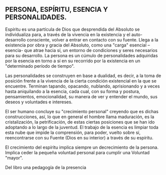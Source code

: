 ## PERSONA, ESPÍRITU, ESENCIA Y PERSONALIDADES.

Espíritu es una partícula de Dios que desprendida del Absoluto se individualiza para, a través de la vivencia en la existencia y el auto-desarrollo consciente, volver a entrar en contacto con su fuente. Llega a la existencia por obra y gracia del Absoluto, como una "carga" esencial –esencia- que atrae hacia sí, un entorno de condiciones y seres necesarios para su desarrollo.
La persona es un cúmulo de personalidades adquiridas por la esencia en torno a sí en su recorrido por la existencia en un "determinado período de tiempo".

Las personalidades se construyen en base a dualidad, es decir, a la toma de posición frente a la vivencia de la cierta condición existencial en la que se encuentre. Terminan tapando, opacando, nublando, aprisionando y a veces hasta aniquilando a la esencia, cada cual, con su forma y postura, pensamientos, emocionalidad, su manera de ver y entender el mundo, sus deseos y voluntades e intereses.

El ser humano concluye su "crecimiento personal" creyendo que es dichas construcciones, así, lo que en general el hombre llama maduración, es la cristalización, la petrificación, de estas ciertas posiciones que se han ido adoptando a lo largo de la juventud. El trabajo de la esencia es limpiar toda esta nube que impide la comprensión, para poder, vuelto sobre sí, reencontrarse con su Fuente (Dios en su interior) a través de su espíritu.

El crecimiento del espíritu implica siempre un decrecimiento de la persona.
Implica ceder la pequeña voluntad personal para cumplir una Voluntad "mayor".

Del libro una pedagogía de la presencia